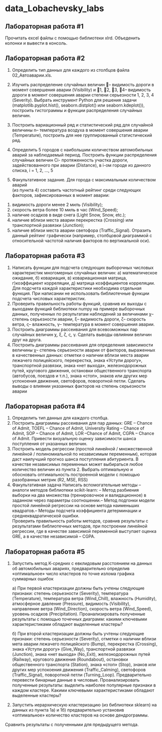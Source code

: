 # data_Lobachevsky_labs

## Лабораторная работа #1

Прочитать excel файлы с помощью библиотеки xlrd. Объеденить колонки и вывести в консоль.

## Лабораторная работа #2

1. Определить тип данных для каждого из столбцов файла 02_Автоаварии.xls.
2. Изучить распределение случайных величин – видимость дороги в момент совершения аварии (Visibility) и 1, 2, 3, 4– видимость дороги в момент совершения аварии степени серьезности 1, 2, 3, 4 (Severity). Выбрать инструмент Python для решения задачи (matplotlib.pyplot.hist(), seaborn.distplot() или seaborn.kdeplot()), построить гистограммы и функции распределения случайных величин.
3. Построить вариационный ряд и статистический ряд для случайной величины n– температура воздуха в момент совершения аварии (Temperature), построить для нее группированный статистический ряд.
4. Определить 5 городов с наибольшим количеством автомобильных аварий за наблюдаемый период. Построить функции распределения случайных величин Ci- протяженность участка дороги, задействованного при аварии (Distance), в i-ом городе из данного списка, i = 1, 2, …, 5

5. Факультативное задание. Для города с максимальным количеством аварий            
(из пункта 4) составить частотный рейтинг среди следующих факторов, 
зафиксированных в момент аварии: 
1) видимость дороги менее 2 миль (Visibility); 
2) скорость ветра более 10 миль в час (Wind_Speed); 
3) наличие осадков в виде снега (Light Snow, Snow, etc.); 
4) наличие вблизи места аварии перекрестка (Crossing) или транспортной 
развязки (Junction); 
5) наличие вблизи места аварии светофора (Traffic_Signal). 
Отразить данный рейтинг графически (например, столбцовой диаграммой с 
относительной частотой наличия факторов по вертикальной оси).

## Лабораторная работа #3

1. Написать функции для подсчета следующих выборочных числовых характеристик многомерных случайных величин: а) математическое ожидание, б) ковариация, в) ковариационная матрица, г)коэффициент корреляции, д) матрица коэффициентов корреляции.
 Для подсчета каждой характеристики необходима отдельная функция. При написании не использовать библиотечные функции подсчета числовых характеристик.
2. Проверить правильность работы функций, сравнив их выходы с выходами функций библиотеки numpy на примере выборочных данных, полученных по результатам наблюдений за величинами χ– степень серьезности аварии, ξ– видимость дороги, ζ– скорость ветра, ς– влажность, γ– температура в момент совершения аварии.
3. Построить диаграммы рассеивания для всевозможных пар случайных величин χ, ξ, ζ, ς, γ. Сделать выводы овлиянии величин друг на друга.
4. Построить диаграммы рассеивания для определения зависимости величины χ– степень серьезности аварии от факторов, выраженных в качественных данных: отметки о наличии вблизи места аварии лежачего полицейского, перекрестка, знака «Уступи дорогу», транспортной развязки, знака «нет выхода», железнодорожных путей, кругового движения, остановки общественного транспорта (автобусов, поездов и т.п.), знака «стоп», знаков или других мер успокоения движения, светофоров, поворотной петли. Сделать выводы о влиянии указанных факторов на степень серьезности аварии

## Лабораторная работа #4

 1. Определить тип данных для каждого столбца.
 2. Построить диаграммы рассеивания для пар данных: GRE – Chance of Admit, TOEFL – Chance of Admit, University Rating – Chance of Admit, SOP – Chance of Admit, LOR –Chance of Admit, CGPA – Chance of Admit. Привести визуальную оценку зависимости шанса поступления от указанных величин.
 3. Построить модель регрессии (простой линейной / множественной линейной / полиномиальной по независимым переменным), которая даст наилучший прогноз шанса поступления абитуриента. В качестве независимых переменных может выбираться любое количество величин из пункта 2. Выбрать оптимальную и обосновать оптимальность построенной модели с помощью разобранных метрик (R2, MSE, RSS)
 4. Факультативная задача
 Написать вспомогательные методы – аналоги методов библиотеки scikit-learn:  – Метод разбиения выборки на два множества (тренировочное и валидационное) в заданном через параметры соотношении.– Метод подгонки модели простой линейной регрессии на основе метода наименьших квадратов.– Методы подсчета коэффициента детерминации и среднеквадратической ошибки.   
Проверить правильность работы методов, сравнив результаты с результатами библиотечных методов, при построении линейной регрессии, где в качестве зависимой переменной выступает оценка GRE, а в качестве независимой – CGPA.

## Лабораторная работа #5

1. Запустить метод К-средних с евклидовым расстоянием на данных об автомобильных авариях, предварительно определив «оптимальное» число кластеров по точке излома графика суммарных ошибок

   а) При первой кластеризации должны быть учтены следующие признаки: степень серьезности (Severity), температура (Temperature), температура ветра (Wind_Chill), влажность (Humidity), атмосферное давление (Pressure), видимость (Visibility), направление ветра (Wind_Direction), скорость ветра (Wind_Speed), уровень осадков (Precipitation). Проанализировать полученные результаты с помощью точечных диаграмм: какими ключевыми характеристиками обладают выделенные кластеры?

   б) При второй кластеризации должны быть учтены следующие признаки: степень серьезности (Severity), отметки о наличии вблизи мета аварии лежачего полицейского (Bump), перекрестка (Crossing), знака «Уступи дорогу» (Give_Way), транспортной развязки (Junction), знака «нет выхода» (No_Exit), железнодорожных путей (Railway), кругового движения (Roundabout), остановки общественного транспорта (Station), знака «стоп» (Stop), знаков или других мер успокоения движения (Traffic_Calming), светофоров (Traffic_Signal), поворотной петли (Turning_Loop). Предварительно перевести бинарные данные в числовые. Проанализировать полученные результаты: выделить наиболее популярные признаки в каждом кластере. Какими ключевыми характеристиками обладают выделенные кластеры?
3. Запустить иерархическую кластеризацию (из библиотеки sklearn) на данных из пункта 1а) и 1б) предварительно установив «оптимальное» количество кластеров на основе дендрограммы.
 
Сравнить результаты с полученными для предыдущего метода.

